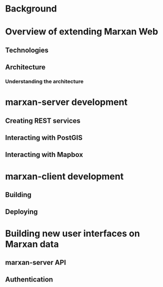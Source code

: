 # Background
# Overview of extending Marxan Web
## Technologies
## Architecture
### Understanding the architecture
# marxan-server development
## Creating REST services
## Interacting with PostGIS
## Interacting with Mapbox
# marxan-client development
## Building 
## Deploying
# Building new user interfaces on Marxan data
## marxan-server API
## Authentication
